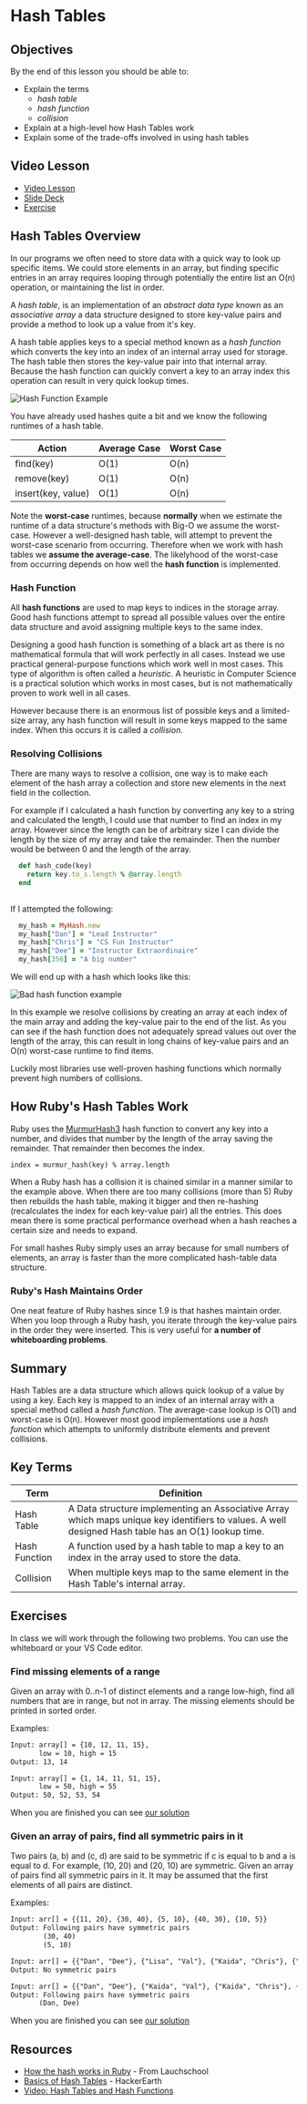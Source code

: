 # Hash Tables

## Objectives

By the end of this lesson you should be able to:

- Explain the terms
  - _hash table_
  - _hash function_
  - _collision_
- Explain at a high-level how Hash Tables work
- Explain some of the trade-offs involved in using hash tables

## Video Lesson

- [Video Lesson](https://adaacademy.hosted.panopto.com/Panopto/Pages/Viewer.aspx?id=1efbc0a0-fbdd-4324-8428-aadf00cecac3)
- [Slide Deck](https://docs.google.com/presentation/d/1MBjBhRWt9779iRZQDTIYuVYw-6nywqmBi2JBmamJTt4/edit#slide=id.p)
- [Exercise](https://github.com/Ada-C12/Hashmap-Questions)

## Hash Tables Overview

In our programs we often need to store data with a quick way to look up specific items.  We could store elements in an array, but finding specific entries in an array requires looping through potentially the entire list an O(n) operation, or maintaining the list in order.

A _hash table_, is an implementation of an _abstract data type_ known as an _associative array_ a data structure designed to store key-value pairs and provide a method to look up a value from it's key.  

A hash table applies keys to a special method known as a _hash function_ which converts the key into an index of an internal array used for storage.  The hash table then stores the key-value pair into that internal array.  Because the hash function can quickly convert a key to an array index this operation can result in very quick lookup times.

<!-- Lucidchart link  https://www.lucidchart.com/invitations/accept/5fdcf503-7d8b-4139-94d4-795bfed27883 -->

![Hash Function Example](images/hash-function.png)

<!-- Hash function image source: https://en.wikipedia.org/wiki/Hash_function -->

You have already used hashes quite a bit and we know the following runtimes of a hash table.  

| Action | Average Case | Worst Case | 
|---|---|---|
| find(key) | O(1) | O(n)
| remove(key) | O(1) | O(n)
| insert(key, value) | O(1) | O(n)

Note the **worst-case**  runtimes, because **normally** when we estimate the runtime of a data structure's methods with Big-O we assume the worst-case.  However a well-designed hash table, will attempt to prevent the worst-case scenario from occurring.  Therefore when we work with hash tables we **assume the average-case**.  The likelyhood of the worst-case from occurring depends on how well the **hash function** is implemented.

### Hash Function

All __hash functions__ are used to map keys to indices in the storage array.  Good hash functions attempt to spread all possible values over the entire data structure and avoid assigning multiple keys to the same index.

Designing a good hash function is something of a black art as there is no mathematical formula that will work perfectly in all cases.  Instead we use practical general-purpose functions which work well in most cases.  This type of algorithm is often called a _heuristic_.  A heuristic in Computer Science is a practical solution which works in most cases, but is not mathematically proven to work well in all cases.

However because there is an enormous list of possible keys and a limited-size array, any hash function will result in some keys mapped to the same index.  When this occurs it is called a _collision_.  

### Resolving Collisions

There are many ways to resolve a collision, one way is to make each element of the hash array a collection and store new elements in the next field in the collection.

For example if I calculated a hash function by converting any key to a string and calculated the length, I could use that number to find an index in my array.  However since the length can be of arbitrary size I can divide the length by the size of my array and take the remainder.  Then the number would be between 0 and the length of the array.

```ruby
  def hash_code(key)
    return key.to_s.length % @array.length
  end
    
```

If I attempted the following:

```ruby
  my_hash = MyHash.new
  my_hash["Dan"] = "Lead Instructor"
  my_hash["Chris"] = "CS Fun Instructor"
  my_hash["Dee"] = "Instructor Extraordinaire"
  my_hash[356] = "A big number"
```

We will end up with a hash which looks like this:  

![Bad hash function example](images/Example-hash.png)

In this example we resolve collisions by creating an array at each index of the main array and adding the key-value pair to the end of the list.  As you can see if the hash function does not adequately spread values out over the length of the array, this can result in long chains of key-value pairs and an O(n) worst-case runtime to find items.

Luckily most libraries use well-proven hashing functions which normally prevent high numbers of collisions.  


## How Ruby's Hash Tables Work

Ruby uses the [MurmurHash3](https://github.com/aappleby/smhasher/wiki/MurmurHash3) hash function to convert any key into a number, and divides that number by the length of the array saving the remainder.  That remainder then becomes the index.  

`index = murmur_hash(key) % array.length`

When a Ruby hash has a collision it is chained similar in a manner similar to the example above.  When there are too many collisions (more than 5) Ruby then rebuilds the hash table, making it bigger and then re-hashing (recalculates the index for each key-value pair) all the entries.  This does mean there is some practical performance overhead when a hash reaches a certain size and needs to expand.

For small hashes Ruby simply uses an array because for small numbers of elements, an array is faster than the more complicated hash-table data structure.

### Ruby's Hash Maintains Order

One neat feature of Ruby hashes since 1.9 is that hashes maintain order.  When you loop through a Ruby hash, you iterate through the key-value pairs in the order they were inserted.  This is very useful for **a number of whiteboarding problems**.

## Summary

Hash Tables are a data structure which allows quick lookup of a value by using a key.  Each key is mapped to an index of an internal array with a special method called a _hash function_.  The average-case lookup is O(1) and worst-case is O(n).  However most good implementations use a _hash function_ which attempts to uniformly distribute elements and prevent collisions.

## Key Terms

| Term | Definition
|---|---
| Hash Table | A Data structure implementing an Associative Array which maps unique key identifiers to values.  A well designed Hash table has an O(1) lookup time.
| Hash Function | A function used by a hash table to map a key to an index in the array used to store the data.
| Collision | When multiple keys map to the same element in the Hash Table's internal array.

## Exercises

In class we will work through the following two problems.  You can use the whiteboard or your VS Code editor.

### Find missing elements of a range

Given an array with 0..n-1 of distinct elements and a range low-high, find all numbers that are in range, but not in array. The missing elements should be printed in sorted order.

Examples:

```txt
Input: array[] = {10, 12, 11, 15},
       low = 10, high = 15
Output: 13, 14

Input: array[] = {1, 14, 11, 51, 15},
       low = 50, high = 55
Output: 50, 52, 53, 54
```

When you are finished you can see [our solution](examples/missing_in_range.rb)

### Given an array of pairs, find all symmetric pairs in it

Two pairs (a, b) and (c, d) are said to be symmetric if c is equal to b and a is equal to d. For example, (10, 20) and (20, 10) are symmetric. Given an array of pairs find all symmetric pairs in it.
It may be assumed that the first elements of all pairs are distinct.

Examples:

```txt
Input: arr[] = {{11, 20}, {30, 40}, {5, 10}, {40, 30}, {10, 5}}
Output: Following pairs have symmetric pairs
        (30, 40)
        (5, 10)  

Input: arr[] = {{"Dan", "Dee"}, {"Lisa", "Val"}, {"Kaida", "Chris"}, {"Devin", "Susan"}, {"Christine", "Jane"}}
Output: No symmetric pairs

Input: arr[] = {{"Dan", "Dee"}, {"Kaida", "Val"}, {"Kaida", "Chris"}, {"Devin", "Susan"}, {"Dee", "Dan"}, {"Devin", "Susan"}}
Output: Following pairs have symmetric pairs
       (Dan, Dee)
```

When you are finished you can see [our solution](examples/symetric_pairs.rb)

## Resources

- [How the hash works in Ruby](https://launchschool.com/blog/how-the-hash-works-in-ruby) - From Lauchschool
- [Basics of Hash Tables](https://www.hackerearth.com/practice/data-structures/hash-tables/basics-of-hash-tables/tutorial/) - HackerEarth
- [Video:  Hash Tables and Hash Functions](https://www.youtube.com/watch?v=KyUTuwz_b7Q)

